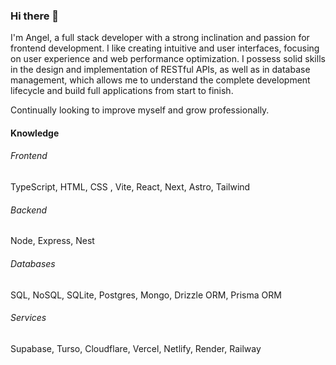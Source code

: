 ### Hi there 👋

I'm Angel, a full stack developer with a strong inclination and passion for frontend development. I like creating intuitive and user interfaces, focusing on user experience and web performance optimization. I possess solid skills in the design and implementation of RESTful APIs, as well as in database management, which allows me to understand the complete development lifecycle and build full applications from start to finish.

Continually looking to improve myself and grow professionally.

#### Knowledge

###### Frontend
TypeScript, HTML, CSS
, Vite, React, Next, Astro, Tailwind

###### Backend
Node, Express, Nest

###### Databases
SQL, NoSQL, SQLite, Postgres, Mongo, Drizzle ORM, Prisma ORM

###### Services
Supabase, Turso, Cloudflare, Vercel, Netlify, Render, Railway
